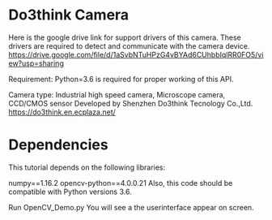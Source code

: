# Do3think Camera
Here is the google drive link for support drivers of this camera. These drivers are required to detect and communicate with the camera device.
https://drive.google.com/file/d/1aSvbNTuHPzG4vBYAd6CUhbbIqlRR0FO5/view?usp=sharing

Requirement:
Python=3.6 is required for proper working of this API.

Camera type: Industrial high speed camera, Microscope camera, CCD/CMOS sensor
Developed by Shenzhen Do3think Tecnology Co.,Ltd.
https://do3think.en.ecplaza.net/

# Dependencies
This tutorial depends on the following libraries:

numpy==1.16.2
opencv-python==4.0.0.21
Also, this code should be compatible with Python versions 3.6.

Run OpenCV_Demo.py
You will see a the userinterface appear on screen. 
